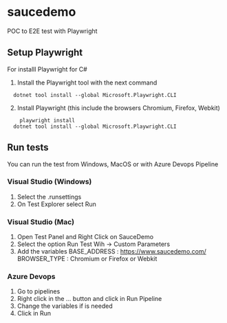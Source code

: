 # saucedemo

POC to E2E test with Playwright

## Setup Playwright

For installl Playwright for C#

1. Install the Playwright tool with the next command 
```console
  dotnet tool install --global Microsoft.Playwright.CLI 
```
 
 2. Install Playwright (this include the browsers Chromium, Firefox, Webkit)
 ```console
     playwright install
   dotnet tool install --global Microsoft.Playwright.CLI 
```

## Run tests

You can run the test from Windows, MacOS or with Azure Devops Pipeline

### Visual Studio (Windows)

1. Select the .runsettings 
2. On Test Explorer select Run

### Visual Studio (Mac)

1. Open Test Panel and Right Click on SauceDemo
2. Select the option Run Test Wih -> Custom Parameters
3. Add the variables 
BASE_ADDRESS : https://www.saucedemo.com/
BROWSER_TYPE : Chromium or Firefox or Webkit

### Azure Devops

1. Go to pipelines
2. Right click in the ... button and click in Run Pipeline
3. Change the variables if is needed
4. Click in Run
